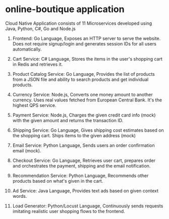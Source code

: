 # online-boutique application

Cloud Native Application consists of 11 Microservices developed using Java, Python, C#, Go and Node.js


1. Frontend: Go Language, Exposes an HTTP server to serve the website. Does not require signup/login and generates session IDs for all users automatically.

2. Cart Service: C# Language, Stores the items in the user's shopping cart in Redis and retrieves it.

3. Product Catalog Service: Go Language, Provides the list of products from a JSON file and ability to search products and get individual products.

4. Currency Service: Node.js, Converts one money amount to another currency. Uses real values fetched from European Central Bank. It's the highest QPS service.

5. Payment Service: Node.js, Charges the given credit card info (mock) with the given amount and returns the transaction ID.

6. Shipping Service: Go Language, Gives shipping cost estimates based on the shopping cart. Ships items to the given address (mock)

7. Email Service: Python Language, Sends users an order confirmation email (mock).

8. Checkout Service: Go Language, Retrieves user cart, prepares order and orchestrates the payment, shipping and the email notification.

9. Recommendation Service: Python Language, Recommends other products based on what's given in the cart.

10. Ad Service: Java Language, Provides text ads based on given context words.

11. Load Generator: Python/Locust Language, Continuously sends requests imitating realistic user shopping flows to the frontend.
